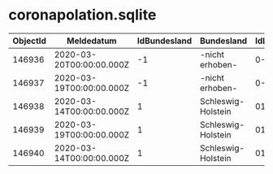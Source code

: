 # coronapolation.sqlite

|ObjectId|Meldedatum              |IdBundesland|          Bundesland| IdLandkreis|        Landkreis| Altersgruppe| Geschlecht|  AnzahlFall|  AnzahlTodesfall|
|--------|------------------------|------------|--------------------|------------|-----------------|-------------|-----------|------------|-----------------|
|  146936|2020-03-20T00:00:00.000Z|          -1|     -nicht erhoben-|         0-1|  -nicht erhoben-|      A15-A34|          W|           1|                0|
|  146937|2020-03-19T00:00:00.000Z|          -1|     -nicht erhoben-|         0-1|  -nicht erhoben-|      A35-A59|          M|           1|                0|
|  146938|2020-03-14T00:00:00.000Z|           1|  Schleswig-Holstein|       01001|     SK Flensburg|      A15-A34|          M|           1|                0|
|  146939|2020-03-19T00:00:00.000Z|           1|  Schleswig-Holstein|       01001|     SK Flensburg|      A15-A34|          M|           2|                0|
|  146940|2020-03-14T00:00:00.000Z|           1|  Schleswig-Holstein|       01001|     SK Flensburg|      A15-A34|          W|           1|                0|